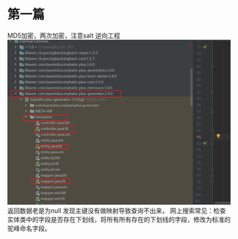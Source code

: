 # 第一篇
MD5加密，两次加密，注意salt
逆向工程
<img src="_v_images/20220729230616611_14266.png" alt="" width="804">
返回数据老是为null
发现主键没有做映射导致查询不出来，
网上搜索常见：检查实体类中的字段是否存在下划线，将所有所有存在的下划线的字段，修改为标准的驼峰命名字段。
